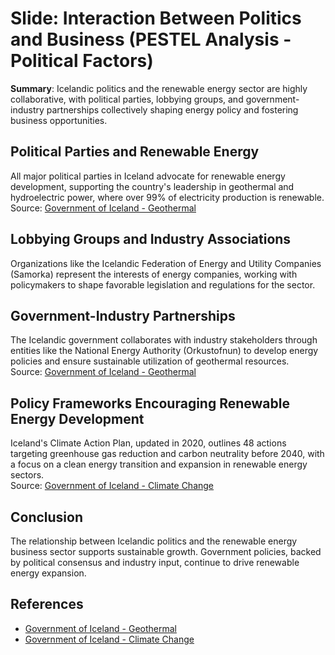 # Slide: Interaction Between Politics and Business (PESTEL Analysis - Political Factors)

**Summary**: Icelandic politics and the renewable energy sector are highly collaborative, with political parties, lobbying groups, and government-industry partnerships collectively shaping energy policy and fostering business opportunities.

## Political Parties and Renewable Energy
All major political parties in Iceland advocate for renewable energy development, supporting the country's leadership in geothermal and hydroelectric power, where over 99% of electricity production is renewable.  
Source: [Government of Iceland - Geothermal](https://www.government.is/topics/business-and-industry/energy/geothermal/)

## Lobbying Groups and Industry Associations
Organizations like the Icelandic Federation of Energy and Utility Companies (Samorka) represent the interests of energy companies, working with policymakers to shape favorable legislation and regulations for the sector.

## Government-Industry Partnerships
The Icelandic government collaborates with industry stakeholders through entities like the National Energy Authority (Orkustofnun) to develop energy policies and ensure sustainable utilization of geothermal resources.  
Source: [Government of Iceland - Geothermal](https://www.government.is/topics/business-and-industry/energy/geothermal/)

## Policy Frameworks Encouraging Renewable Energy Development
Iceland's Climate Action Plan, updated in 2020, outlines 48 actions targeting greenhouse gas reduction and carbon neutrality before 2040, with a focus on a clean energy transition and expansion in renewable energy sectors.  
Source: [Government of Iceland - Climate Change](https://www.government.is/topics/environment-climate-and-nature-protection/climate-change/)

## Conclusion
The relationship between Icelandic politics and the renewable energy business sector supports sustainable growth. Government policies, backed by political consensus and industry input, continue to drive renewable energy expansion.

## References
- [Government of Iceland - Geothermal](https://www.government.is/topics/business-and-industry/energy/geothermal/)
- [Government of Iceland - Climate Change](https://www.government.is/topics/environment-climate-and-nature-protection/climate-change/)
